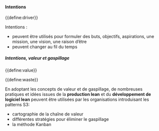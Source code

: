 #### Intentions

{{define:driver}}

Intentions :

- peuvent être utilisés pour formuler des buts, objectifs, aspirations, une mission, une vision, une raison d’être
- peuvent changer au fil du temps

##### Intentions, valeur et gaspillage

{{define:value}}

{{define:waste}}

En adoptant les concepts de valeur et de gaspillage, de nombreuses pratiques et idées issues de la **production lean** et du **développement de logiciel lean** peuvent être utilisées par les organisations introduisant les patterns S3:

- cartographie de la chaîne de valeur
- différentes stratégies pour éliminer le gaspillage
- la méthode Kanban